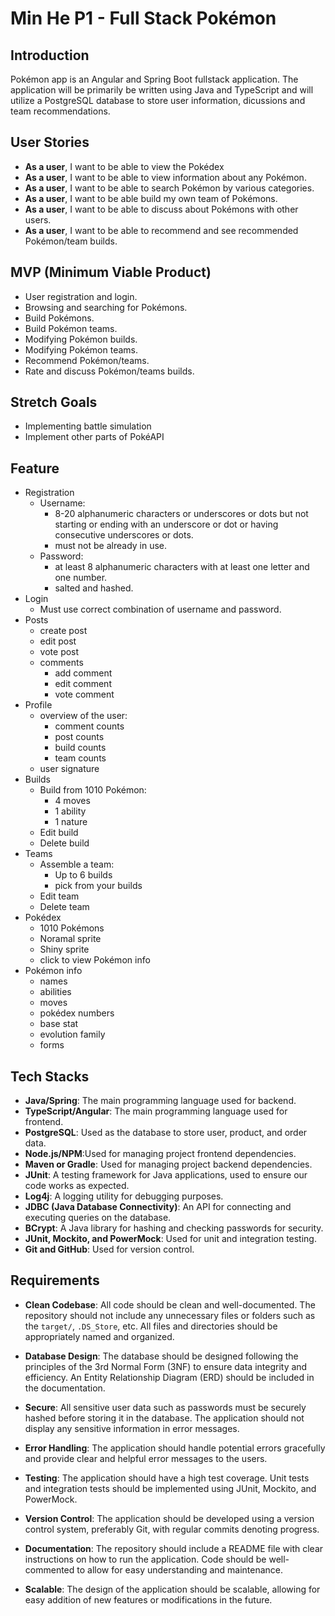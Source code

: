 # Min He P1 - Full Stack Pokémon

## Introduction

Pokémon app is an Angular and Spring Boot fullstack application. The application will be primarily be written using Java and TypeScript and will utilize a PostgreSQL database to store user information, dicussions and team recommendations.

## User Stories

- **As a user**, I want to be able to view the Pokédex
- **As a user**, I want to be able to view information about any Pokémon.
- **As a user**, I want to be able to search Pokémon by various categories.
- **As a user**, I want to be able build my own team of Pokémons.
- **As a user**, I want to be able to discuss about Pokémons with other users.
- **As a user**, I want to be able to recommend and see recommended Pokémon/team builds.

## MVP (Minimum Viable Product)

- User registration and login.
- Browsing and searching for Pokémons.
- Build Pokémons.
- Build Pokémon teams.
- Modifying Pokémon builds.
- Modifying Pokémon teams.
- Recommend Pokémon/teams.
- Rate and discuss Pokémon/teams builds.

## Stretch Goals

- Implementing battle simulation
- Implement other parts of PokéAPI


## Feature
- Registration
    - Username:
      - 8-20 alphanumeric characters or underscores or dots but not starting or ending with an underscore or dot or having consecutive underscores or dots. 
      - must not be already in use.
    - Password:
      - at least 8 alphanumeric characters with at least one letter and one number.
      - salted and hashed.
- Login
  - Must use correct combination of username and password.
- Posts
  - create post
  - edit post
  - vote post
  - comments
    - add comment
    - edit comment
    - vote comment
- Profile
  - overview of the user:
    - comment counts
    - post counts
    - build counts
    - team counts
  - user signature
- Builds
    - Build from 1010 Pokémon:
        - 4 moves
        - 1 ability
        - 1 nature
    - Edit build
    - Delete build
- Teams
  - Assemble a team:
    - Up to 6 builds
    - pick from your builds
  - Edit team
  - Delete team
- Pokédex
  - 1010 Pokémons
  - Noramal sprite
  - Shiny sprite
  - click to view Pokémon info
- Pokémon info
  - names
  - abilities
  - moves
  - pokédex numbers
  - base stat
  - evolution family
  - forms

## Tech Stacks

- **Java/Spring**: The main programming language used for backend.
- **TypeScript/Angular**: The main programming language used for frontend.
- **PostgreSQL**: Used as the database to store user, product, and order data.
- **Node.js/NPM**:Used for managing project frontend dependencies.
- **Maven or Gradle**: Used for managing project backend dependencies.
- **JUnit**: A testing framework for Java applications, used to ensure our code works as expected.
- **Log4j**: A logging utility for debugging purposes.
- **JDBC (Java Database Connectivity)**: An API for connecting and executing queries on the database.
- **BCrypt**: A Java library for hashing and checking passwords for security.
- **JUnit, Mockito, and PowerMock**: Used for unit and integration testing.
- **Git and GitHub**: Used for version control.

## Requirements

- **Clean Codebase**: All code should be clean and well-documented. The repository should not include any unnecessary files or folders such as the `target/`, `.DS_Store`, etc. All files and directories should be appropriately named and organized.

- **Database Design**: The database should be designed following the principles of the 3rd Normal Form (3NF) to ensure data integrity and efficiency. An Entity Relationship Diagram (ERD) should be included in the documentation.

- **Secure**: All sensitive user data such as passwords must be securely hashed before storing it in the database. The application should not display any sensitive information in error messages.

- **Error Handling**: The application should handle potential errors gracefully and provide clear and helpful error messages to the users.

- **Testing**: The application should have a high test coverage. Unit tests and integration tests should be implemented using JUnit, Mockito, and PowerMock.

- **Version Control**: The application should be developed using a version control system, preferably Git, with regular commits denoting progress.

- **Documentation**: The repository should include a README file with clear instructions on how to run the application. Code should be well-commented to allow for easy understanding and maintenance.

- **Scalable**: The design of the application should be scalable, allowing for easy addition of new features or modifications in the future.
